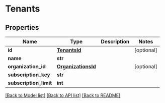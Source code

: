 # Tenants

## Properties
Name | Type | Description | Notes
------------ | ------------- | ------------- | -------------
**id** | [**TenantsId**](TenantsId.md) |  | [optional] 
**name** | **str** |  | 
**organization_id** | [**OrganizationsId**](OrganizationsId.md) |  | [optional] 
**subscription_key** | **str** |  | 
**subscription_limit** | **int** |  | 

[[Back to Model list]](../README.md#documentation-for-models) [[Back to API list]](../README.md#documentation-for-api-endpoints) [[Back to README]](../README.md)

